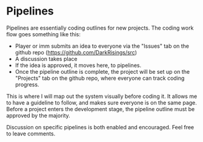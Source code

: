 # Pipelines  
Pipelines are essentially coding outlines for new projects. The coding work flow goes something like this: 

- Player or imm submits an idea to everyone via the "Issues" tab on the github repo (https://github.com/DarkRisings/src)
- A discussion takes place
- If the idea is approved, it moves here, to pipelines. 
- Once the pipeline outline is complete, the project will be set up on the "Projects" tab on the github repo, where everyone can track coding progress.

This is where I will map out the system visually before coding it. It allows me to have a guideline to follow, and makes sure everyone is on the same page. Before a project enters the development stage, the pipeline outline must be approved by the majority.

Discussion on specific pipelines is both enabled and encouraged. Feel free to leave comments.
